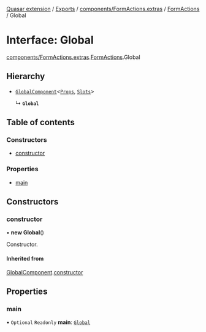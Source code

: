 [Quasar extension](../index.md) / [Exports](../modules.md) / [components/FormActions.extras](../modules/components_FormActions_extras.md) / [FormActions](../modules/components_FormActions_extras.FormActions.md) / Global

# Interface: Global

[components/FormActions.extras](../modules/components_FormActions_extras.md).[FormActions](../modules/components_FormActions_extras.FormActions.md).Global

## Hierarchy

- [`GlobalComponent`](components_api_misc.GlobalComponent.md)<[`Props`](components_FormActions_extras.FormActions.Props.md), [`Slots`](components_FormActions_extras.FormActions.Slots.md)\>

  ↳ **`Global`**

## Table of contents

### Constructors

- [constructor](components_FormActions_extras.FormActions.Global.md#constructor)

### Properties

- [main](components_FormActions_extras.FormActions.Global.md#main)

## Constructors

### constructor

• **new Global**()

Constructor.

#### Inherited from

[GlobalComponent](components_api_misc.GlobalComponent.md).[constructor](components_api_misc.GlobalComponent.md#constructor)

## Properties

### main

• `Optional` `Readonly` **main**: [`Global`](components_Switchable_extras.Switchable.Global.md)
